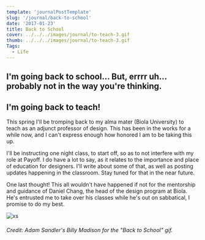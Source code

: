 ```yaml
---
template: 'journalPostTemplate'
slug: '/journal/back-to-school'
date: '2017-01-23'
title: Back to School
cover: ../../../images/journal/to-teach-3.gif
thumb: ../../../images/journal/to-teach-3.gif
Tags:
  - Life
---
```


## I'm going back to school... But, errrr uh... probably not in the way you're thinking.

## I'm going back to teach!

This spring I'll be tromping back to my alma mater (Biola University) to teach as an adjunct professor of design. This has been in the works for a while now, and I can't express enough how honored I am to be taking this up.

I'll be instructing one night class, to start off, so as to not interfere with my role at Payoff. I do have a lot to say, as it relates to the importance and place of education for designers. I'll write about some of that, as well as posting updates happening in the classroom. Stay tuned for that in the near future.

One last thought! This all wouldn't have happened if not for the mentorship and guidance of Daniel Chang, the head of the design program at Biola. He's entrusted me to take over his classes while he's out on sabbatical, I promise to do my best.

![xs](/journal-gif/to-teach-3.gif)

###### Credit: Adam Sandler's _Billy Madison_ for the "Back to School" gif.
